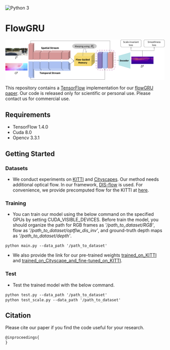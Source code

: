 ![Python 3](https://img.shields.io/badge/python-3-green.svg)

# FlowGRU

![flowGRU](../images/timestep.png)

This repository contains a [TensorFlow](https://www.tensorflow.org/) implementation for our [flowGRU paper](). Our code is released only for scientific or personal use. Please contact us for commercial use.

## Requirements

- TensorFlow 1.4.0
- Cuda 8.0
- Opencv 3.3.1

## Getting Started

### Datasets
- We conduct experiments on [KITTI](http://www.cvlibs.net/datasets/kitti/) and [Cityscapes](https://www.cityscapes-dataset.com/). Our method needs additional optical flow. In our framework, [DIS-flow](https://github.com/tikroeger/OF_DIS) is used. For convenience, we provide precomputed flow for the KITTI at [here](https://drive.google.com/open?id=1IiK7XwRdWQYJ5-IKik2L-7VQ0FEOYu9J).

### Training
- You can train our model using the below command on the specified GPUs by setting CUDA_VISIBLE_DEVICES. Before train the model, you should organize the path for RGB frames as *'/path_to_dataset/RGB'*, flow as *'/path_to_dataset/optflw_dis_inv'*, and ground-truth depth maps as *'/path_to_dataset/depth'*.
```
python main.py --data_path '/path_to_dataset'
```
- We also provide the link for our pre-trained weights [trained_on_KITTI](https://drive.google.com/file/d/1IYHORs4LI8o3h1XGGsLCBuf7X-Tr_52g/view?usp=sharing) and [trained_on_Cityscape_and_fine-tuned_on_KITTI](https://drive.google.com/open?id=1A2JcwoVg8D1tJTPmwz1Zb1vKrdVfI6hF). 

### Test
- Test the trained model with the below command.
```
python test.py --data_path '/path_to_dataset'
python test_scale.py --data_path '/path_to_dataset'
```

## Citation
Please cite our paper if you find the code useful for your research.
```
@inproceedings{
}
```

